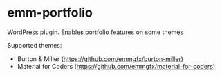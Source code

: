 # emm-portfolio
WordPress plugin. Enables portfolio features on some themes

Supported themes:

 - Burton & Miller (https://github.com/emmgfx/burton-miller)
 - Material for Coders (https://github.com/emmgfx/material-for-coders)

